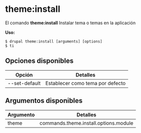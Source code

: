 # theme:install
El comando **theme:install** Instalar tema o temas en la aplicación

**Uso:**
```
$ drupal theme:install [arguments] [options] 
$ ti  
```

## Opciones disponibles
Opción | Detalles
-------|-------------
--set-default | Establecer como tema por defecto

## Argumentos disponibles
Argumento | Detalles
---------|-------------
theme | commands.theme.install.options.module
